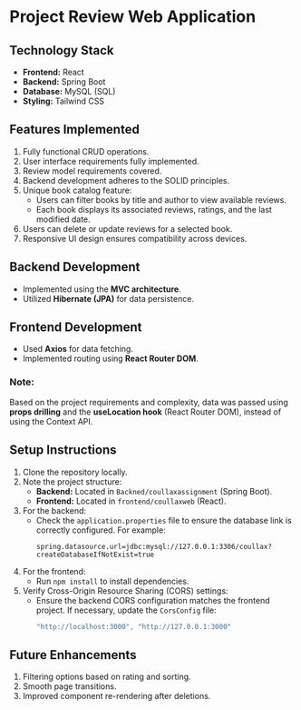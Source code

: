 # Project Review Web Application

## Technology Stack
- **Frontend:** React
- **Backend:** Spring Boot
- **Database:** MySQL (SQL)
- **Styling:** Tailwind CSS

## Features Implemented
1. Fully functional CRUD operations.
2. User interface requirements fully implemented.
3. Review model requirements covered.
4. Backend development adheres to the SOLID principles.
5. Unique book catalog feature:
   - Users can filter books by title and author to view available reviews.
   - Each book displays its associated reviews, ratings, and the last modified date.
6. Users can delete or update reviews for a selected book.
7. Responsive UI design ensures compatibility across devices.

## Backend Development
- Implemented using the **MVC architecture**.
- Utilized **Hibernate (JPA)** for data persistence.

## Frontend Development
- Used **Axios** for data fetching.
- Implemented routing using **React Router DOM**.

### Note:
Based on the project requirements and complexity, data was passed using **props drilling** and the **useLocation hook** (React Router DOM), instead of using the Context API.

## Setup Instructions
1. Clone the repository locally.
2. Note the project structure:
   - **Backend:** Located in `Backned/coullaxassignment` (Spring Boot).
   - **Frontend:** Located in `frontend/coullaxweb` (React).
3. For the backend:
   - Check the `application.properties` file to ensure the database link is correctly configured. For example:
     ```properties
     spring.datasource.url=jdbc:mysql://127.0.0.1:3306/coullax?createDatabaseIfNotExist=true
     ```
4. For the frontend:
   - Run `npm install` to install dependencies.
5. Verify Cross-Origin Resource Sharing (CORS) settings:
   - Ensure the backend CORS configuration matches the frontend project. If necessary, update the `CorsConfig` file:
     ```java
     "http://localhost:3000", "http://127.0.0.1:3000"
     ```

## Future Enhancements
1. Filtering options based on rating and sorting.
2. Smooth page transitions.
3. Improved component re-rendering after deletions.

